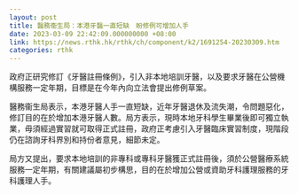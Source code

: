 ```yaml
---
layout: post
title: 醫務衞生局：本港牙醫一直短缺　盼修例可增加人手
date: 2023-03-09 22:42:09.000000000 +08:00
link: https://news.rthk.hk/rthk/ch/component/k2/1691254-20230309.htm
categories: rthk
---
```


政府正研究修訂《牙醫註冊條例》，引入非本地培訓牙醫，以及要求牙醫在公營機構服務一定年期，目標是在今年內向立法會提出修例草案。

醫務衞生局表示，本港牙醫人手一直短缺，近年牙醫退休及流失潮，令問題惡化，修訂目的在於增加本港牙醫人數。局方表示，現時本地牙科學生畢業後即可獨立執業，毋須經過實習就可取得正式註冊，政府正考慮引入牙醫臨床實習制度，現階段仍在諮詢牙科界別和持份者意見，細節未定。

局方又提出，要求本地培訓的非專科或專科牙醫獲正式註冊後，須於公營醫療系統服務一定年期，有關建議屬初步構思，目的在於增加公營或資助牙科護理服務的牙科護理人手。
